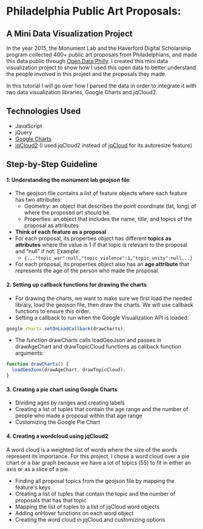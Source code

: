 # Philadelphia Public Art Proposals: 
## A Mini Data Visualization Project

In the year 2015, the Monument Lab and the Haverford Digital Scholarship program collected 400+ public art proposals from Philadelphians, and made this data public through [Open Data Philly](https://www.opendataphilly.org/). I created this mini data visualization project to show how I used this open data to better understand the people involved in this project and the proposals they made. 

In this tutorial I will go over how I parsed the data in order to integrate it with two data visualization libraries, Google Charts and jqCloud2. 

## Technologies Used
* JavaScript
* jQuery
* [Google Charts](https://developers.google.com/chart/)
* [jqCloud2](https://www.npmjs.com/package/jqcloud2) (I used jqCloud2 instead of [jqCloud](http://mistic100.github.io/jQCloud/) for its autoresize feature) 

## Step-by-Step Guideline
#### 1. Understanding the monument lab geojson file
* The geojson file contains a list of feature objects where each feature has two attributes:
    * Geometry: an object that describes the point coordinate (lat, long) of where the proposed art should be.
    * Properties: an object that includes the name, title, and topics of the proposal as attributes
* **Think of each feature as a proposal** 
* For each proposal, its properties object has different **topics as attributes** where the value is 1 if that topic is relevant to the proposal and “null” if not. Example:
    * ```{..."topic_war":null,"topic_violence":1,"topic_unity":null...}```
 * For each proposal, its properties object also has an **age attribute** that represents the age of the person who made the proposal.

#### 2. Setting up callback functions for drawing the charts
* For drawing the charts, we want to make sure we first load the needed library, load the geojson file, then draw the charts. We will use callback functions to ensure this order. 
* Setting a callback to run when the Google Visualization API is loaded:

```javascript
google.charts.setOnLoadCallback(drawCharts);
```
* The function drawCharts calls loadGeoJson and passes in drawAgeChart and drawTopicCloud functions as callback function arguments:

```javascript
function drawCharts() {
  loadGeoJson(drawAgeChart, drawTopicCloud);
}
```
#### 3. Creating a pie chart using Google Charts
* Dividing ages by ranges and creating labels
* Creating a list of tuples that contain the age range and the number of people who made a proposal within that age range 
* Customizing the Google Pie Chart

#### 4. Creating a wordcloud using jqCloud2
 A word cloud is a weighted list of words where the size of the words represent its importance.
For this project, I chose a word cloud over a pie chart or a bar graph because we have a lot of topics (55) to fit in either an axis or as a slice of a pie. 

* Finding all proposal topics from the geojson file by mapping the feature's keys
* Creating a list of tuples that contain the topic and the number of proposals that has that topic 
* Mapping the list of tuples to a list of jqCloud word objects
* Adding onHover functions on each word object
* Creating the word cloud in jqCloud and customizing options
